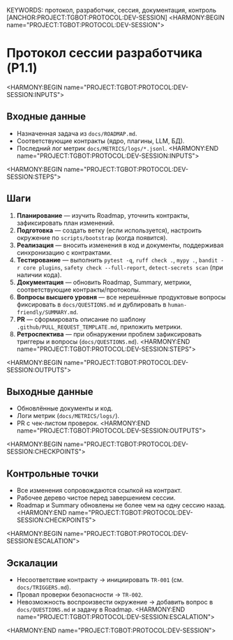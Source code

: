 KEYWORDS: протокол, разработчик, сессия, документация, контроль
[ANCHOR:PROJECT:TGBOT:PROTOCOL:DEV-SESSION]
<HARMONY:BEGIN name="PROJECT:TGBOT:PROTOCOL:DEV-SESSION">
# Протокол сессии разработчика (P1.1)

<HARMONY:BEGIN name="PROJECT:TGBOT:PROTOCOL:DEV-SESSION:INPUTS">
## Входные данные
- Назначенная задача из `docs/ROADMAP.md`.
- Соответствующие контракты (ядро, плагины, LLM, БД).
- Последний лог метрик `docs/METRICS/logs/*.jsonl`.
<HARMONY:END name="PROJECT:TGBOT:PROTOCOL:DEV-SESSION:INPUTS">

<HARMONY:BEGIN name="PROJECT:TGBOT:PROTOCOL:DEV-SESSION:STEPS">
## Шаги
1. **Планирование** — изучить Roadmap, уточнить контракты, зафиксировать план изменений.
2. **Подготовка** — создать ветку (если используется), настроить окружение по `scripts/bootstrap` (когда появится).
3. **Реализация** — вносить изменения в код и документы, поддерживая синхронизацию с контрактами.
4. **Тестирование** — выполнить `pytest -q`, `ruff check .`, `mypy .`, `bandit -r core plugins`, `safety check --full-report`, `detect-secrets scan` (при наличии кода).
5. **Документация** — обновить Roadmap, Summary, метрики, соответствующие контракты/протоколы.
6. **Вопросы высшего уровня** — все нерешённые продуктовые вопросы фиксировать в `docs/QUESTIONS.md` и дублировать в `human-friendly/SUMMARY.md`.
7. **PR** — сформировать описание по шаблону `.github/PULL_REQUEST_TEMPLATE.md`, приложить метрики.
8. **Ретроспектива** — при обнаружении проблем зафиксировать триггеры и вопросы (`docs/QUESTIONS.md`).
<HARMONY:END name="PROJECT:TGBOT:PROTOCOL:DEV-SESSION:STEPS">

<HARMONY:BEGIN name="PROJECT:TGBOT:PROTOCOL:DEV-SESSION:OUTPUTS">
## Выходные данные
- Обновлённые документы и код.
- Логи метрик (`docs/METRICS/logs/`).
- PR с чек-листом проверок.
<HARMONY:END name="PROJECT:TGBOT:PROTOCOL:DEV-SESSION:OUTPUTS">

<HARMONY:BEGIN name="PROJECT:TGBOT:PROTOCOL:DEV-SESSION:CHECKPOINTS">
## Контрольные точки
- Все изменения сопровождаются ссылкой на контракт.
- Рабочее дерево чистое перед завершением сессии.
- Roadmap и Summary обновлены не более чем на одну сессию назад.
<HARMONY:END name="PROJECT:TGBOT:PROTOCOL:DEV-SESSION:CHECKPOINTS">

<HARMONY:BEGIN name="PROJECT:TGBOT:PROTOCOL:DEV-SESSION:ESCALATION">
## Эскалации
- Несоответствие контракту → инициировать `TR-001` (см. `docs/TRIGGERS.md`).
- Провал проверки безопасности → `TR-002`.
- Невозможность воспроизвести окружение → добавить вопрос в `docs/QUESTIONS.md` и задачу в Roadmap.
<HARMONY:END name="PROJECT:TGBOT:PROTOCOL:DEV-SESSION:ESCALATION">

<HARMONY:END name="PROJECT:TGBOT:PROTOCOL:DEV-SESSION">
